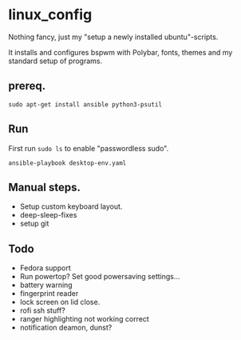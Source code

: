 # linux_config
Nothing fancy, just my "setup a newly installed ubuntu"-scripts.

It installs and configures bspwm with Polybar, fonts, themes and my standard setup of programs.

## prereq.
`sudo apt-get install ansible python3-psutil`

## Run
First run `sudo ls` to enable "passwordless sudo".

`ansible-playbook desktop-env.yaml`


## Manual steps.
- Setup custom keyboard layout.
- deep-sleep-fixes
- setup git

## Todo
- Fedora support
- Run powertop? Set good powersaving settings...
- battery warning
- fingerprint reader
- lock screen on lid close.
- rofi ssh stuff?
- ranger highlighting not working correct
- notification deamon, dunst?
